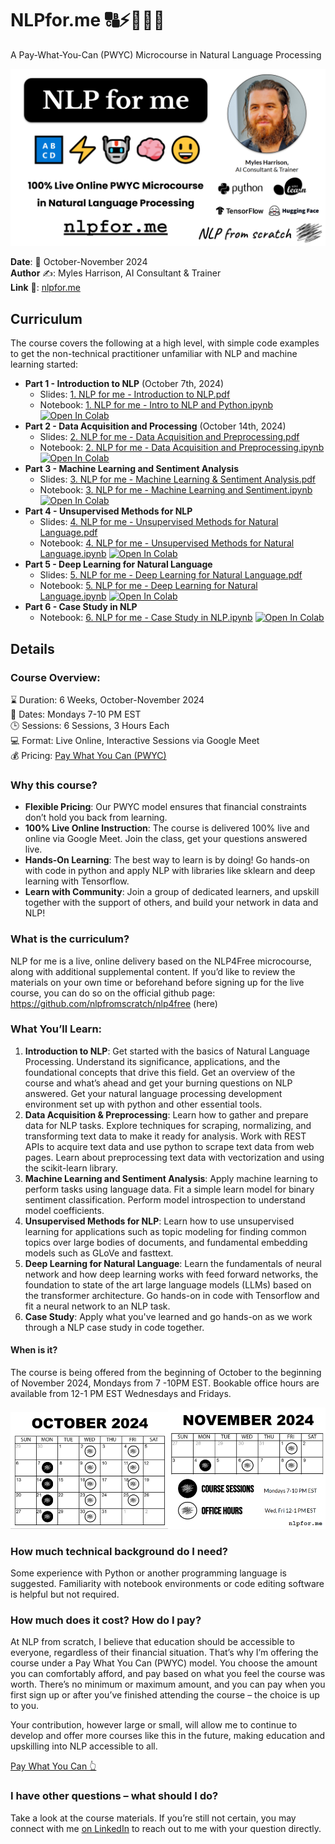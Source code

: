 # NLPfor.me 🔠⚡🤖🧠😃

A Pay-What-You-Can (PWYC) Microcourse in Natural Language Processing

<img src="assets/nlpforme_coverimage.png"/>

**Date**: 📅 October-November 2024  
**Author** ✍️: Myles Harrison, AI Consultant & Trainer  
**Link** 🔗: [nlpfor.me](https://nlpfor.me)

## Curriculum
The course covers the following at a high level, with simple code examples to get the non-technical practitioner unfamiliar with NLP and machine learning started:
- **Part 1 - Introduction to NLP** (October 7th, 2024)
  - Slides: <a href="slides/1. NLP for me - Introduction to NLP.pdf">1. NLP for me - Introduction to NLP.pdf</a> 
  - Notebook: <a href="notebooks/1. NLP for me - Intro to NLP and Python.ipynb">1. NLP for me - Intro to NLP and Python.ipynb</a>
  <a target="_blank" href="https://colab.research.google.com/github/nlpfromscratch/nlpfor.me/blob/master/notebooks/1. NLP for me - Intro to NLP and Python.ipynb"><img src="https://colab.research.google.com/assets/colab-badge.svg" alt="Open In Colab"/></a></a>
- **Part 2 - Data Acquisition and Processing** (October 14th, 2024)
  - Slides: <a href="slides/2. NLP for me - Data Acquisition and Preprocessing.pdf">2. NLP for me - Data Acquisition and Preprocessing.pdf</a> 
  - Notebook: <a href="notebooks/2. NLP for me - Data Acquisition and Preprocessing.ipynb">2. NLP for me - Data Acquisition and Preprocessing.ipynb</a>
  <a target="_blank" href="https://colab.research.google.com/github/nlpfromscratch/nlpfor.me/blob/master/notebooks/2. NLP for me - Data Acquisition and Preprocessing.ipynb"><img src="https://colab.research.google.com/assets/colab-badge.svg" alt="Open In Colab"/></a></a>
- **Part 3 - Machine Learning and Sentiment Analysis**
  - Slides: <a href="slides/3. NLP for me - Machine Learning & Sentiment Analysis.pdf">3. NLP for me - Machine Learning & Sentiment Analysis.pdf</a> 
  - Notebook: <a href="notebooks/3. NLP for me - Machine Learning and Sentiment.ipynb">3. NLP for me - Machine Learning and Sentiment.ipynb</a>
  <a target="_blank" href="https://colab.research.google.com/github/nlpfromscratch/nlpfor.me/blob/master/notebooks/3. NLP for me - Machine Learning and Sentiment.ipynb"><img src="https://colab.research.google.com/assets/colab-badge.svg" alt="Open In Colab"/></a></a>  
- **Part 4 - Unsupervised Methods for NLP**
  - Slides: <a href="slides/4. NLP for me - Unsupervised Methods for Natural Language.pdf">4. NLP for me - Unsupervised Methods for Natural Language.pdf</a> 
  - Notebook: <a href="notebooks/4. NLP for me - Unsupervised Methods for Natural Language.ipynb">4. NLP for me - Unsupervised Methods for Natural Language.ipynb</a>
  <a target="_blank" href="https://colab.research.google.com/github/nlpfromscratch/nlpfor.me/blob/master/notebooks/4. NLP for me - Unsupervised Methods for Natural Language.ipynb"><img src="https://colab.research.google.com/assets/colab-badge.svg" alt="Open In Colab"/></a></a>  
- **Part 5 - Deep Learning for Natural Language**
  - Slides: <a href="slides/5. NLP for me - Deep Learning for Natural Language.pdf">5. NLP for me - Deep Learning for Natural Language.pdf</a> 
  - Notebook: <a href="notebooks/5. NLP for me - Deep Learning for Natural Language.ipynb">5. NLP for me - Deep Learning for Natural Language.ipynb</a>
  <a target="_blank" href="https://colab.research.google.com/github/nlpfromscratch/nlpfor.me/blob/master/notebooks/5. NLP for me - Deep Learning for Natural Language.ipynb"><img src="https://colab.research.google.com/assets/colab-badge.svg" alt="Open In Colab"/></a></a>  
- **Part 6 - Case Study in NLP**
  - Notebook: <a href="notebooks/6. NLP for me - Case Study in NLP.ipynb">6. NLP for me - Case Study in NLP.ipynb</a>
  <a target="_blank" href="https://colab.research.google.com/github/nlpfromscratch/nlpfor.me/blob/master/notebooks/6. NLP for me - Case Study in NLP.ipynb"><img src="https://colab.research.google.com/assets/colab-badge.svg" alt="Open In Colab"/></a></a>  

## Details 
### Course Overview:
⌛ Duration: 6 Weeks, October-November 2024  
📅 Dates: Mondays 7-10 PM EST  
🕒 Sessions: 6 Sessions, 3 Hours Each  
💻 Format: Live Online, Interactive Sessions via Google Meet  
💰 Pricing: [Pay What You Can (PWYC)](https://www.nlpfromscratch.com/pwyc)

### Why this course?
- **Flexible Pricing**: Our PWYC model ensures that financial constraints don’t hold you back from learning.
- **100% Live Online Instruction**: The course is delivered 100% live and online via Google Meet. Join the class, get your questions answered live.
- **Hands-On Learning**: The best way to learn is by doing! Go hands-on with code in python and apply NLP with libraries like sklearn and deep learning with Tensorflow.
- **Learn with Community**: Join a group of dedicated learners, and upskill together with the support of others, and build your network in data and NLP!

### What is the curriculum?
NLP for me is a live, online delivery based on the NLP4Free microcourse, along with additional supplemental content. If you’d like to review the materials on your own time or beforehand before signing up for the live course, you can do so on the official github page: https://github.com/nlpfromscratch/nlp4free (here)

### What You’ll Learn:
1. **Introduction to NLP**: Get started with the basics of Natural Language Processing. Understand its significance, applications, and the foundational concepts that drive this field. Get an overview of the course and what’s ahead and get your burning questions on NLP answered. Get your natural language processing development environment set up with python and other essential tools.
2. **Data Acquisition & Preprocessing**: Learn how to gather and prepare data for NLP tasks. Explore techniques for scraping, normalizing, and transforming text data to make it ready for analysis. Work with REST APIs to acquire text data and use python to scrape text data from web pages. Learn about preprocessing text data with vectorization and using the scikit-learn library.
3. **Machine Learning and Sentiment Analysis**: Apply machine learning to perform tasks using language data. Fit a simple learn model for binary sentiment classification. Perform model introspection to understand model coefficients.
4. **Unsupervised Methods for NLP**: Learn how to use unsupervised learning for applications such as topic modeling for finding common topics over large bodies of documents, and fundamental embedding models such as GLoVe and fasttext.
5. **Deep Learning for Natural Language**: Learn the fundamentals of neural network and how deep learning works with feed forward networks, the foundation to state of the art large language models (LLMs) based on the transformer architecture. Go hands-on in code with Tensorflow and fit a neural network to an NLP task.
6. **Case Study**: Apply what you've learned and go hands-on as we work through a NLP case study in code together.

#### When is it?
The course is being offered from the beginning of October to the beginning of November 2024, Mondays from 7 -10PM EST. Bookable office hours are available from 12-1 PM EST Wednesdays and Fridays.

<div style="width: 100%">
<img src="assets/nlpforme_calendar_october_new-1.png" style="align:left; width:50%"/><img src="assets/nlpfrome_calendar_november_new.png" style="align:right; width:50%"/>
</div>

### How much technical background do I need?
Some experience with Python or another programming language is suggested. Familiarity with notebook environments or code editing software is helpful but not required.

### How much does it cost? How do I pay?
At NLP from scratch, I believe that education should be accessible to everyone, regardless of their financial situation. That’s why I’m offering the course under a Pay What You Can (PWYC) model. You choose the amount you can comfortably afford, and pay based on what you feel the course was worth. There’s no minimum or maximum amount, and you can pay when you first sign up or after you’ve finished attending the course – the choice is up to you.

Your contribution, however large or small, will allow me to continue to develop and offer more courses like this in the future, making education and upskilling into NLP accessible to all.

[Pay What You Can 👆](https://www.nlpfromscratch.com/pwyc)

### I have other questions – what should I do?
Take a look at the course materials. If you’re still not certain, you may connect with me [on LinkedIn](https://www.linkedin.com/in/mylesharrison/) to reach out to me with your question directly.